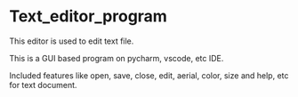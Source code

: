 # Text_editor_program
This editor is used to edit text file.

This is a GUI based program on pycharm, vscode, etc IDE.

Included features like open, save, close, edit, aerial, color, size and help, etc for text document.
